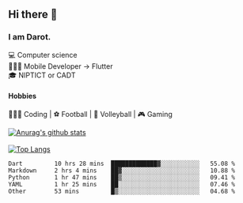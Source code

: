 ## Hi there 👋

### I am Darot.

💻 Computer science <br>
🧑🏻‍💻 Mobile Developer -> Flutter<br>
🎓 NIPTICT or CADT<br>

#### Hobbies 
🧑🏻‍💻 Coding  |  ⚽️ Football | 🏐 Volleyball | 🎮 Gaming<br>

<!-- [![Darot's GitHub stats](https://github-readme-stats.vercel.app/api?username=darot-chen)](https://github.com/darot-chen/github-readme-stats) -->
<!--
**darot-chen/darot-chen** is a ✨ _special_ ✨ repository because its `README.md` (this file) appears on your GitHub profile.

Here are some ideas to get you started:

- 🔭 I’m currently working on ...
- 🌱 I’m currently learning ...
- 👯 I’m looking to collaborate on ...
- 🤔 I’m looking for help with ...
- 💬 Ask me about ...
- 📫 How to reach me: ...
- 😄 Pronouns: ...
- ⚡ Fun fact: ...
-->

[![Anurag's github stats](https://github-readme-stats.vercel.app/api?username=darot-chen&count_private=true&theme=cobalt&show_icons=true)](https://github.com/darot-chen)
</br>
</br>
[![Top Langs](https://github-readme-stats.vercel.app/api/top-langs/?username=darot-chen&layout=compact&theme=cobalt)](https://github.com/darot-chen/)


<!--START_SECTION:waka-->

```text
Dart         10 hrs 28 mins  █████████████▓░░░░░░░░░░░   55.08 %
Markdown     2 hrs 4 mins    ██▓░░░░░░░░░░░░░░░░░░░░░░   10.88 %
Python       1 hr 47 mins    ██▒░░░░░░░░░░░░░░░░░░░░░░   09.41 %
YAML         1 hr 25 mins    ██░░░░░░░░░░░░░░░░░░░░░░░   07.46 %
Other        53 mins         █▒░░░░░░░░░░░░░░░░░░░░░░░   04.68 %
```

<!--END_SECTION:waka-->
